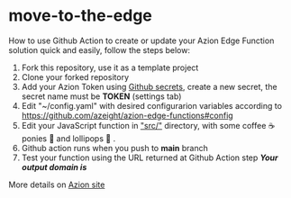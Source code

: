 # move-to-the-edge

How to use Github Action to create or update your Azion Edge Function solution quick and easily, follow the steps below:

1. Fork this repository, use it as a template project
2. Clone your forked repository
3. Add your Azion Token using [Github secrets](https://docs.github.com/en/actions/security-guides/encrypted-secrets#creating-encrypted-secrets-for-a-repository), create a new secret, the secret name must be __TOKEN__ (settings tab)
4. Edit "~/config.yaml" with desired configurarion variables according to https://github.com/azeight/azion-edge-functions#config
5. Edit your JavaScript function in ["src/"](src) directory, with some coffee ☕️ ponies 🐎 and lollipops 🍭 .
6. Github action runs when you push to __main__ branch
7. Test your function using the URL returned at Github Action step __*Your output domain is*__

More details on [Azion site](www.azion.com)
